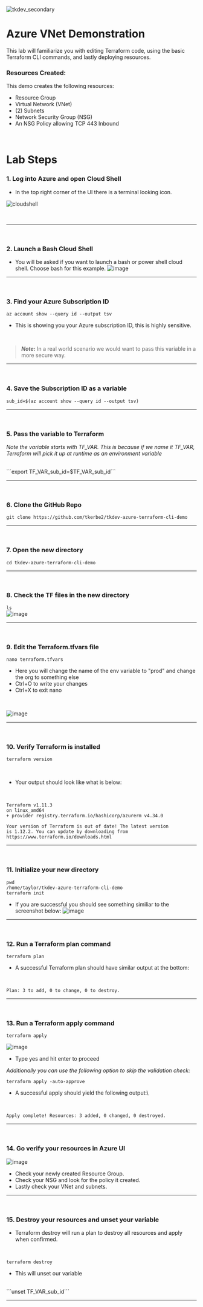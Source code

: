 ![tkdev_secondary](https://github.com/user-attachments/assets/45692378-8f3e-4df0-adb4-74b4d047a0d8)

# Azure VNet Demonstration

This lab will familiarize you with editing Terraform code, using the basic Terraform CLI commands, and lastly deploying resources.  

### Resources Created:
This demo creates the following resources:

- Resource Group
- Virtual Network (VNet)
- (2) Subnets
- Network Security Group (NSG)
- An NSG Policy allowing TCP 443 Inbound

<br>

# Lab Steps

### 1. Log into Azure and open Cloud Shell

- In the top right corner of the UI there is a terminal looking icon.

![cloudshell](https://github.com/user-attachments/assets/a24f345c-e380-4f54-8a4b-f6b8463c023e)

<br>


***

<br>

### 2. Launch a Bash Cloud Shell
- You will be asked if you want to launch a bash or power shell cloud shell. Choose bash for this example.
![image](https://github.com/user-attachments/assets/e03421ca-8057-4539-bfe8-c638d9473b3b)

***

<br>

### 3. Find your Azure Subscription ID
```az account show --query id --output tsv```
<br>
- This is showing you your Azure subscription ID, this is highly sensitive.
<br>

> **_Note:_** In a real world scenario we would want to pass this variable in a more secure way.

***

<br>

### 4. Save the Subscription ID as a variable
```sub_id=$(az account show --query id --output tsv)```

***

<br>

### 5. Pass the variable to Terraform

*Note the variable starts with TF_VAR. This is because if we name it TF_VAR, Terraform will pick it up at runtime as an environment variable*

<br>
```export TF_VAR_sub_id=$TF_VAR_sub_id```

***

<br>

### 6. Clone the GitHub Repo
```git clone https://github.com/tkerbe2/tkdev-azure-terraform-cli-demo```

***

<br>

### 7. Open the new directory
```cd tkdev-azure-terraform-cli-demo```

***

<br>

### 8. Check the TF files in the new directory
```ls```
<br>
![image](https://github.com/user-attachments/assets/2a2ef8b4-8e83-477d-af32-9c2eb841ec8a)

***

<br>

### 9. Edit the Terraform.tfvars file
```nano terraform.tfvars```
- Here you will change the name of the env variable to "prod" and change the org to something else
- Ctrl+O to write your changes
- Ctrl+X to exit nano
<br>

![image](https://github.com/user-attachments/assets/edeac33b-d69b-4d3d-9d70-79ebf7c39b0a)

***

<br>

### 10. Verify Terraform is installed
```terraform version```

<br>

- Your output should look like what is below:

<br>

```
Terraform v1.11.3
on linux_amd64
+ provider registry.terraform.io/hashicorp/azurerm v4.34.0

Your version of Terraform is out of date! The latest version
is 1.12.2. You can update by downloading from https://www.terraform.io/downloads.html
```

***

<br>

### 11. Initialize your new directory
```pwd```
<br>
```/home/taylor/tkdev-azure-terraform-cli-demo```
<br>
```terraform init```
<br>
- If you are successful you should see something similiar to the screenshot below:
![image](https://github.com/user-attachments/assets/adb4467b-d08b-4e25-88d0-66ca8205a45c)

***

<br>

### 12. Run a Terraform plan command
```terraform plan```
- A successful Terraform plan should have similar output at the bottom:

<br>

```Plan: 3 to add, 0 to change, 0 to destroy.```

***

<br>

### 13. Run a Terraform apply command
```terraform apply```
<br>

![image](https://github.com/user-attachments/assets/cf6cdd57-8c97-4c19-8572-37cbe58c66ee)

- Type yes and hit enter to proceed

*Additionally you can use the following option to skip the validation check:*

```terraform apply -auto-approve```

- A successful apply should yield the following output:\

<br>

```Apply complete! Resources: 3 added, 0 changed, 0 destroyed.```

***

<br>

### 14. Go verify your resources in Azure UI
![image](https://github.com/user-attachments/assets/949dc15b-d8d9-483b-b7ed-dae5815b2bb8)

- Check your newly created Resource Group.
- Check your NSG and look for the policy it created.
- Lastly check your VNet and subnets.

***

<br>

### 15. Destroy your resources and unset your variable
- Terraform destroy will run a plan to destroy all resources and apply when confirmed.
<br>

```terraform destroy```
- This will unset our variable

<br>
```unset TF_VAR_sub_id```

***

